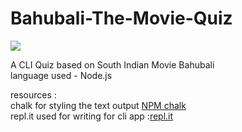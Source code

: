 # Bahubali-The-Movie-Quiz

<html>
<body>
   <img src=https://i.ytimg.com/vi/cKEIu57cWVw/maxresdefault.jpg>
 <p>
    A CLI Quiz based on South Indian Movie Bahubali </br>
    language used - Node.js</br>
     <p>resources : </br>
    chalk for styling the text output 
    <a href='https://www.npmjs.com/package/chalk'>NPM chalk</a>
    </br>
    repl.it used for writing for cli app :<a href="https://repl.it/~">repl.it</a>
    </p>
</p>
</body>
</html>
